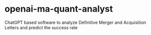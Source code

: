 # openai-ma-quant-analyst
ChatGPT based software to analyze Definitive Merger and Acquisition Letters and predict the success rate 
